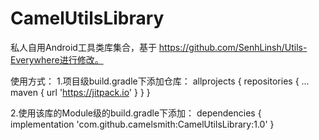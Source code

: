 # CamelUtilsLibrary
私人自用Android工具类库集合，基于 https://github.com/SenhLinsh/Utils-Everywhere进行修改。

使用方式：
1.项目级build.gradle下添加仓库：
	allprojects {
		repositories {
			...
			maven { url 'https://jitpack.io' }
		}
	}
  
  2.使用该库的Module级的build.gradle下添加：
  	dependencies {
	        implementation 'com.github.camelsmith:CamelUtilsLibrary:1.0'
	}

